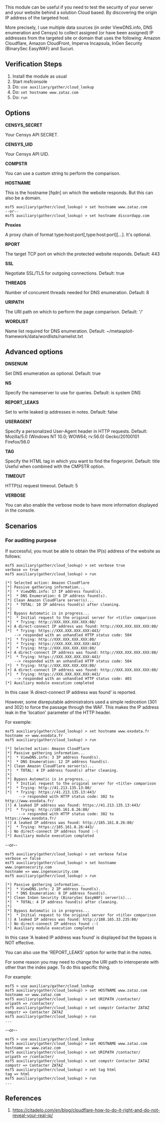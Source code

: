 
This module can be useful if you need to test the security of your server and your
website behind a solution Cloud based. By discovering the origin IP address of the
targeted host.

More precisely, I use multiple data sources (in order ViewDNS.info, DNS enumeration and Censys)
to collect assigned (or have been assigned) IP addresses from the targeted site or domain
that uses the following:
  Amazon Cloudflare, Amazon CloudFront, Imperva Incapsula, InGen Security (BinarySec EasyWAF)
  and Sucuri.

## Verification Steps

  1. Install the module as usual
  2. Start msfconsole
  3. Do: `use auxiliary/gather/cloud_lookup`
  4. Do: `set hostname www.zataz.com`
  5. Do: `run`

## Options

  **CENSYS_SECRET**

  Your Censys API SECRET.

  **CENSYS_UID**

  Your Censys API UID.

  **COMPSTR**

  You can use a custom string to perform the comparison.

  **HOSTNAME**

  This is the hostname [fqdn] on which the website responds. But this can also be a domain.

    msf5 auxiliary(gather/cloud_lookup) > set hostname www.zataz.com
    --or--
    msf5 auxiliary(gather/cloud_lookup) > set hostname discordapp.com

  **Proxies**

  A proxy chain of format type:host:port[,type:host:port][...]. It's optional.

  **RPORT**

  The target TCP port on which the protected website responds. Default: 443

  **SSL**

  Negotiate SSL/TLS for outgoing connections. Default: true

  **THREADS**

  Number of concurent threads needed for DNS enumeration. Default: 8

  **URIPATH**

  The URI path on which to perform the page comparison. Default: '/'

  **WORDLIST**

  Name list required for DNS enumeration. Default: ~/metasploit-framework/data/wordlists/namelist.txt

## Advanced options

  **DNSENUM**

  Set DNS enumeration as optional. Default: true

  **NS**

  Specify the nameserver to use for queries. Default: is system DNS

  **REPORT_LEAKS**

  Set to write leaked ip addresses in notes. Default: false

  **USERAGENT**

  Specify a personalized User-Agent header in HTTP requests. Default: Mozilla/5.0 (Windows NT 10.0; WOW64; rv:56.0) Gecko/20100101 Firefox/56.0

  **TAG**

  Specify the HTML tag in which you want to find the fingerprint. Default: title
  Useful when combined with the CMPSTR option.

  **TIMEOUT**

  HTTP(s) request timeout. Default: 5

  **VERBOSE**

  You can also enable the verbose mode to have more information displayed in the console.

## Scenarios

### For auditing purpose

  If successful, you must be able to obtain the IP(s) address of the website as follows:
  ```
msf5 auxiliary(gather/cloud_lookup) > set verbose true
verbose => true
msf5 auxiliary(gather/cloud_lookup) > run

[*] Selected action: Amazon CloudFlare
[*] Passive gathering information...
[*]  * ViewDNS.info: 17 IP address found(s).
[*]  * DNS Enumeration: 6 IP address found(s).
[*] Clean Amazon CloudFlare server(s)...
[*]  * TOTAL: 10 IP address found(s) after cleaning.
[*]
[*] Bypass Automatic is in progress...
[*]  * Initial request to the original server for <title> comparison
[*]  * Trying: http://XXX.XXX.XXX.XXX:80/
[+] A direct-connect IP address was found: http://XXX.XXX.XXX.XXX:80/
[*]  * Trying: https://XXX.XXX.XXX.XXX:443/
      --> responded with an unhandled HTTP status code: 504
[*]  * Trying: http://XXX.XXX.XXX.XXX:80/
[*]  * Trying: https://XXX.XXX.XXX.XXX:443/
[*]  * Trying: http://XXX.XXX.XXX.XXX:80/
[+] A direct-connect IP address was found: http://XXX.XXX.XXX.XXX:80/
[*]  * Trying: https://XXX.XXX.XXX.XXX:443/
      --> responded with an unhandled HTTP status code: 504
[*]  * Trying: http://XXX.XXX.XXX.XXX:80/
[+] A direct-connect IP address was found: http://XXX.XXX.XXX.XXX:80/
[*]  * Trying: https://XXX.XXX.XXX.XXX:443/
      --> responded with an unhandled HTTP status code: 403
[*] Auxiliary module execution completed
  ```
  In this case 'A direct-connect IP address was found' is reported.

  However, some disreputable administrators used a simple redircetion (301 and 302)
  to force the passage through the WAF. This makes the IP address leak in the 'location'
  parameter of the HTTP header.

  For exemple:
  ```
  msf5 auxiliary(gather/cloud_lookup) > set hostname www.exodata.fr
  hostname => www.exodata.fr
  msf5 auxiliary(gather/cloud_lookup) > run

  [*] Selected action: Amazon CloudFlare
  [*] Passive gathering information...
  [*]  * ViewDNS.info: 3 IP address found(s).
  [*]  * DNS Enumeration: 12 IP address found(s).
  [*] Clean Amazon CloudFlare server(s)...
  [*]  * TOTAL: 4 IP address found(s) after cleaning.
  [*]
  [*] Bypass Automatic is in progress...
  [*]  * Initial request to the original server for <title> comparison
  [*]  * Trying: http://41.213.135.13:80/
  [*]  * Trying: https://41.213.135.13:443/
        --> responded with HTTP status code: 302 to http://www.exodata.fr/
  [!] A leaked IP address was found: https://41.213.135.13:443/
  [*]  * Trying: http://185.161.8.26:80/
        --> responded with HTTP status code: 302 to https://www.exodata.fr/
  [!] A leaked IP address was found: http://185.161.8.26:80/
  [*]  * Trying: https://185.161.8.26:443/
  [-] No direct-connect IP address found :-(
  [*] Auxiliary module execution completed
  ```
  --or--
  ```
  msf5 auxiliary(gather/cloud_lookup) > set verbose false
  verbose => false
  msf5 auxiliary(gather/cloud_lookup) > set hostname www.ingensecurity.com
  hostname => www.ingensecurity.com
  msf5 auxiliary(gather/cloud_lookup) > run

  [*] Passive gathering information...
  [*]  * ViewDNS.info: 2 IP address found(s).
  [*]  * DNS Enumeration: 8 IP address found(s).
  [*] Clean InGen Security (BinarySec EasyWAF) server(s)...
  [*]  * TOTAL: 4 IP address found(s) after cleaning.
  [*]
  [*] Bypass Automatic is in progress...
  [*]  * Initial request to the original server for <title> comparison
  [!] A leaked IP address was found: http://188.165.33.235:80/
  [-] No direct-connect IP address found :-(
  [*] Auxiliary module execution completed
  ```
  In this case 'A leaked IP address was found' is displayed but the bypass is NOT effective.

  You can also use the 'REPORT_LEAKS' option for write that in the notes.

  For some reason you may need to change the URI path to interoperate with other than the index page.
  To do this specific thing.

  For example:
  ```
  msf5 > use auxiliary/gather/cloud_lookup
  msf5 auxiliary(gather/cloud_lookup) > set HOSTNAME www.zataz.com
  hostname => www.zataz.com
  msf5 auxiliary(gather/cloud_lookup) > set URIPATH /contacter/
  uripath => /contacter/
  msf5 auxiliary(gather/cloud_lookup) > set compstr Contacter ZATAZ
  compstr => Contacter ZATAZ
  msf5 auxiliary(gather/cloud_lookup) > run
  ...
  ```
  --or--
  ```
  msf5 > use auxiliary/gather/cloud_lookup
  msf5 auxiliary(gather/cloud_lookup) > set HOSTNAME www.zataz.com
  hostname => www.zataz.com
  msf5 auxiliary(gather/cloud_lookup) > set URIPATH /contacter/
  uripath => /contacter/
  msf5 auxiliary(gather/cloud_lookup) > set compstr Contacter ZATAZ
  compstr => Contacter ZATAZ
  msf5 auxiliary(gather/cloud_lookup) > set tag html
  tag => html
  msf5 auxiliary(gather/cloud_lookup) > run
  ...
  ```

## References

  1. <https://citadelo.com/en/blog/cloudflare-how-to-do-it-right-and-do-not-reveal-your-real-ip/>
